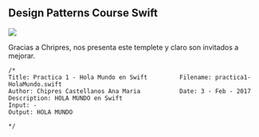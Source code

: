 ## Design Patterns Course Swift

![](http://tectijuana.edu.mx/wp-content/uploads/2014/11/Heading-Ing-sistemas-2048x672.png)


Gracias a Chripres, nos presenta este templete y claro son invitados a mejorar.


    /* 
    Title: Practica 1 - Hola Mundo en Swift			Filename: practica1-HolaMundo.swift
    Author: Chipres Castellanos Ana Maria 			Date: 3 - Feb - 2017
    Description: HOLA MUNDO en Swift
    Input: -
    Output: HOLA MUNDO
	
    */


